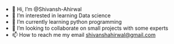 - 👋 Hi, I’m @Shivansh-Ahirwal
- 👀 I’m interested in learning Data science
- 🌱 I’m currently learning python programming
- 💞️ I’m looking to collaborate on small projects with some experts
- 📫 How to reach me my email shivanshahirwal@gmail.com

<!---
Shivansh-Ahirwal/Shivansh-Ahirwal is a ✨ special ✨ repository because its `README.md` (this file) appears on your GitHub profile.
You can click the Preview link to take a look at your changes.
--->
